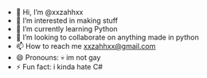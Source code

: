 - 👋 Hi, I’m @xxzahhxx
- 👀 I’m interested in making stuff
- 🌱 I’m currently learning Python
- 💞️ I’m looking to collaborate on anything made in python
- 📫 How to reach me xxzahhxx@gmail.com
- 😄 Pronouns: 💀 im not gay
- ⚡ Fun fact: i kinda hate C#

